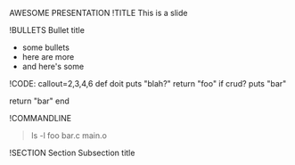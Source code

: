 AWESOME PRESENTATION
!TITLE
This is a slide

!BULLETS
Bullet title
* some bullets
* here are more
* and here's some

!CODE: callout=2,3,4,6
def doit
  puts "blah?"
  return "foo" if crud?
  puts "bar"

  return "bar"
end

!COMMANDLINE
> ls -l
foo   bar.c   main.o

!SECTION
Section
Subsection title
